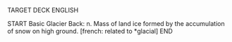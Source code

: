 TARGET DECK
ENGLISH

START
Basic
Glacier
Back: n. Mass of land ice formed by the accumulation of snow on high ground. [french: related to *glacial]
END
